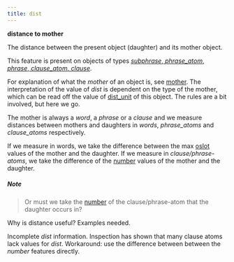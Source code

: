 ```yaml
---
title: dist
---
```


**distance to mother**

The distance between the present object (daughter) and its mother object.

This feature is present on objects of types [*subphrase*, *phrase_atom*, *phrase*, *clause_atom*, *clause*](otype.md).

For explanation of what the *mother* of an object is, see [mother](mother.md).
The interpretation of the value of *dist* is dependent on the type of the mother, which can be read off
the value of [dist_unit](dist_unit.md) of this object.
The rules are a bit involved, but here we go.

The mother is always a *word*, a *phrase* or a *clause* and we measure distances between mothers and daughters in
*words*, *phrase_atoms* and *clause_atoms* respectively.

If we measure in words, we take the difference between the max [oslot](oslot.md) values of the mother and the daughter. 
If we measure in *clause/phrase-atoms*, we take the difference of the [number](number.md) values
of the mother and the daughter.

##### Note
> Or must we take the [number](number.md) of the clause/phrase-atom that the daughter occurs in?

Why is distance useful?
Examples needed.

Incomplete *dist* information.
Inspection has shown that many clause atoms lack values for *dist*.
Workaround: use the difference between between the *number* features directly.
